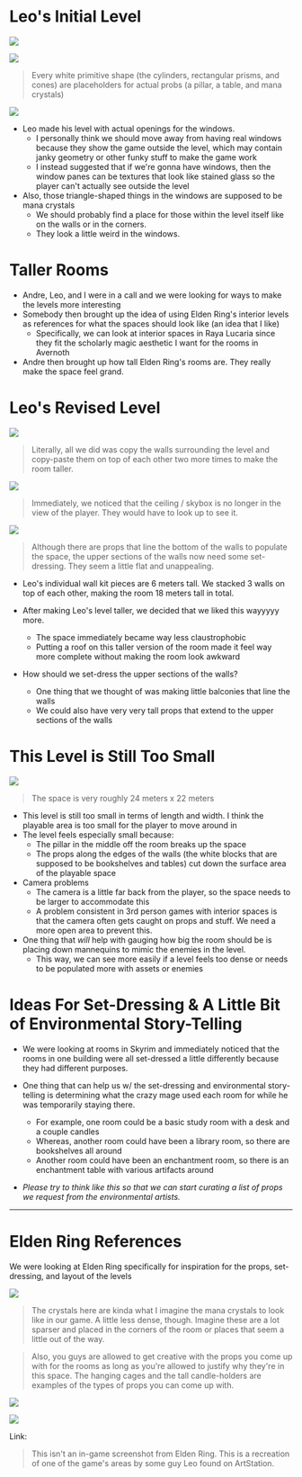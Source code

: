 
# Leo's Initial Level

![](<../../../../_Meta/Attachments/Pasted image 20250522151047.png>)

![](<../../../../_Meta/Attachments/Pasted image 20250522151156.png>)

> Every white primitive shape (the cylinders, rectangular prisms, and cones) are placeholders for actual probs (a pillar, a table, and mana crystals)

![](<../../../../_Meta/Attachments/Pasted image 20250522151216.png>)

- Leo made his level with actual openings for the windows.
	- I personally think we should move away from having real windows because they show the game outside the level, which may contain janky geometry or other funky stuff to make the game work
	- I instead suggested that if we're gonna have windows, then the window panes can be textures that look like stained glass so the player can't actually see outside the level
- Also, those triangle-shaped things in the windows are supposed to be mana crystals
	- We should probably find a place for those within the level itself like on the walls or in the corners.
	- They look a little weird in the windows.
# Taller Rooms

- Andre, Leo, and I were in a call and we were looking for ways to make the levels more interesting
- Somebody then brought up the idea of using Elden Ring's interior levels as references for what the spaces should look like (an idea that I like)
	- Specifically, we can look at interior spaces in Raya Lucaria since they fit the scholarly magic aesthetic I want for the rooms in Avernoth
- Andre then brought up how tall Elden Ring's rooms are. They really make the space feel grand.

# Leo's Revised Level

![](<../../../../_Meta/Attachments/Pasted image 20250522151302.png>)

> Literally, all we did was copy the walls surrounding the level and copy-paste them on top of each other two more times to make the room taller.

![](<../../../../_Meta/Attachments/Pasted image 20250522151433.png>)

> Immediately, we noticed that the ceiling / skybox is no longer in the view of the player. They would have to look up to see it.

![](<../../../../_Meta/Attachments/Pasted image 20250522151446.png>)

> Although there are props that line the bottom of the walls to populate the space, the upper sections of the walls now need some set-dressing. They seem a little flat and unappealing.

- Leo's individual wall kit pieces are 6 meters tall. We stacked 3 walls on top of each other, making the room 18 meters tall in total.
- After making Leo's level taller, we decided that we liked this wayyyyy more.
	- The space immediately became way less claustrophobic
	- Putting a roof on this taller version of the room made it feel way more complete without making the room look awkward

- How should we set-dress the upper sections of the walls?
	- One thing that we thought of was making little balconies that line the walls
	- We could also have very very tall props that extend to the upper sections of the walls

# This Level is Still Too Small

![](<../../../../_Meta/Attachments/Pasted image 20250522155740.png>)

> The space is very roughly 24 meters x 22 meters

- This level is still too small in terms of length and width. I think the playable area is too small for the player to move around in
- The level feels especially small because:
	- The pillar in the middle off the room breaks up the space
	- The props along the edges of the walls (the white blocks that are supposed to be bookshelves and tables) cut down the surface area of the playable space
- Camera problems
	- The camera is a little far back from the player, so the space needs to be larger to accommodate this
	- A problem consistent in 3rd person games with interior spaces is that the camera often gets caught on props and stuff. We need a more open area to prevent this.
- One thing that *will* help with gauging how big the room should be is placing down mannequins to mimic the enemies in the level.
	- This way, we can see more easily if a level feels too dense or needs to be populated more with assets or enemies

# Ideas For Set-Dressing & A Little Bit of Environmental Story-Telling
- We were looking at rooms in Skyrim and immediately noticed that the rooms in one building were all set-dressed a little differently because they had different purposes.
- One thing that can help us w/ the set-dressing and environmental story-telling is determining what the crazy mage used each room for while he was temporarily staying there.
	- For example, one room could be a basic study room with a desk and a couple candles
	- Whereas, another room could have been a library room, so there are bookshelves all around
	- Another room could have been an enchantment room, so there is an enchantment table with various artifacts around

- *Please try to think like this so that we can start curating a list of props we request from the environmental artists.*

----
# Elden Ring References

We were looking at Elden Ring specifically for inspiration for the props, set-dressing, and layout of the levels

![](<../../../../_Meta/Attachments/Pasted image 20250522033234.png>)
> The crystals here are kinda what I imagine the mana crystals to look like in our game. A little less dense, though. Imagine these are a lot sparser and placed in the corners of the room or places that seem a little out of the way.

> Also, you guys are allowed to get creative with the props you come up with for the rooms as long as you're allowed to justify why they're in this space. The hanging cages and the tall candle-holders are examples of the types of props you can come up with.

![](<../../../../_Meta/Attachments/Pasted image 20250522033246.png>)

![](<../../../../_Meta/Attachments/Pasted image 20250522033250.png>)

Link: 

> This isn't an in-game screenshot from Elden Ring. This is a recreation of one of the game's areas by some guy Leo found on ArtStation.